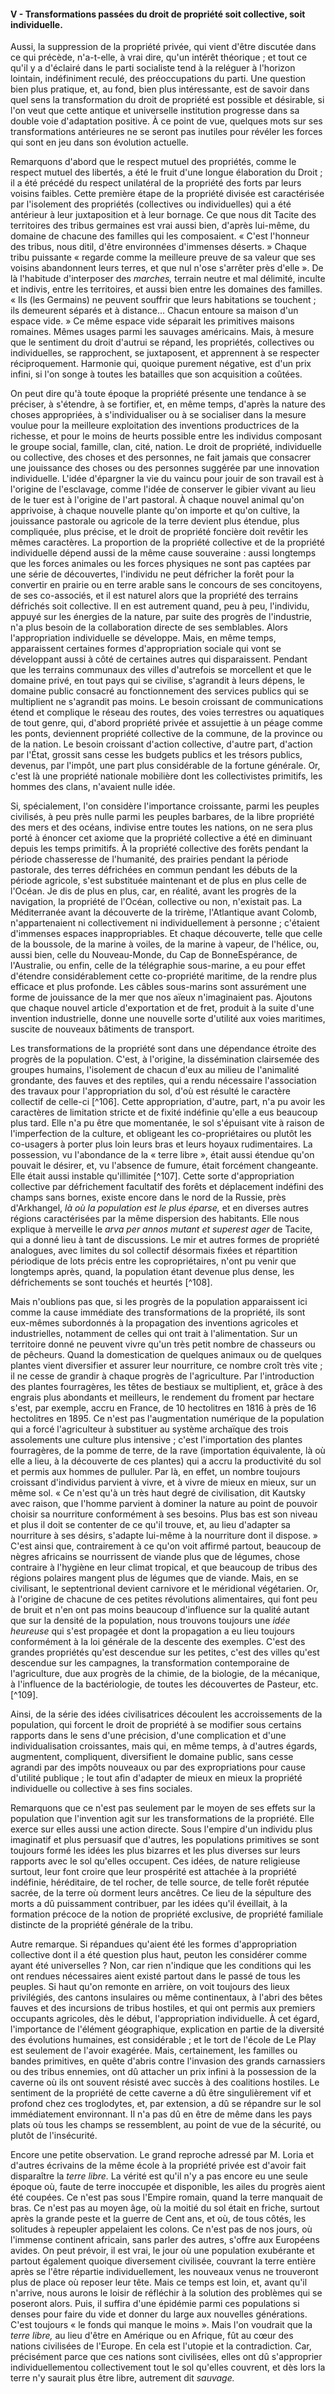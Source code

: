 #### V - Transformations passées du droit de propriété soit collective, soit individuelle.

Aussi, la suppression de la propriété privée, qui vient d'être discutée dans ce qui précède, n'a-t-elle, à vrai dire, qu'un intérêt théorique ; et tout ce qu'il y a d'éclairé dans le parti socialiste tend à la reléguer à l'horizon lointain, indéfiniment reculé, des préoccupations du parti. Une question bien plus pratique, et, au fond, bien plus intéressante, est de savoir dans quel sens la transformation du droit de propriété est possible et désirable, si l'on veut que cette antique et universelle institution progresse dans sa double voie d'adaptation positive. À ce point de vue, quelques mots sur ses transformations antérieures ne se seront pas inutiles pour révéler les forces qui sont en jeu dans son évolution actuelle.

Remarquons d'abord que le respect mutuel des propriétés, comme le respect mutuel des libertés, a été le fruit d'une longue élaboration du Droit ; il a été précédé du respect unilatéral de la propriété des forts par leurs voisins faibles. Cette première étape de la propriété divisée est caractérisée par l'isolement des propriétés (collectives ou individuelles) qui a été antérieur à leur juxtaposition et à leur bornage. Ce que nous dit Tacite des territoires des tribus germaines est vrai aussi bien, d'après lui-même, du domaine de chacune des familles qui les composaient. « C'est l'honneur des tribus, nous ditil, d'être environnées d'immenses déserts. » Chaque tribu puissante « regarde comme la meilleure preuve de sa valeur que ses voisins abandonnent leurs terres, et que nul n'ose s'arrêter près d'elle ». De là l'habitude d'interposer des _marches,_ terrain neutre et mal délimité, inculte et indivis, entre les territoires, et aussi bien entre les domaines des familles. « Ils (les Germains) ne peuvent souffrir que leurs habitations se touchent ; ils demeurent séparés et à distance… Chacun entoure sa maison d'un espace vide. » Ce même espace vide séparait les primitives maisons romaines. Mêmes usages parmi les sauvages américains. Mais, à mesure que le sentiment du droit d'autrui se répand, les propriétés, collectives ou individuelles, se rapprochent, se juxtaposent, et apprennent à se respecter réciproquement. Harmonie qui, quoique purement négative, est d'un prix infini, si l'on songe à toutes les batailles que son acquisition a coûtées.

On peut dire qu'à toute époque la propriété présente une tendance à se préciser, à s'étendre, à se fortifier, et, en même temps, d'après la nature des choses appropriées, à s'individualiser ou à se socialiser dans la mesure voulue pour la meilleure exploitation des inventions productrices de la richesse, et pour le moins de heurts possible entre les individus composant le groupe social, famille, clan, cité, nation. Le droit de propriété, individuelle ou collective, des choses et des personnes, ne fait jamais que consacrer une jouissance des choses ou des personnes suggérée par une innovation individuelle. L'idée d'épargner la vie du vaincu pour jouir de son travail est à l'origine de l'esclavage, comme l'idée de conserver le gibier vivant au lieu de le tuer est à l'origine de l'art pastoral. À chaque nouvel animal qu'on apprivoise, à chaque nouvelle plante qu'on importe et qu'on cultive, la jouissance pastorale ou agricole de la terre devient plus étendue, plus compliquée, plus précise, et le droit de propriété foncière doit revêtir les mêmes caractères. La proportion de la propriété collective et de la propriété individuelle dépend aussi de la même cause souveraine : aussi longtemps que les forces animales ou les forces physiques ne sont pas captées par une série de découvertes, l'individu ne peut défricher la forêt pour la convertir en prairie ou en terre arable sans le concours de ses concitoyens, de ses co-associés, et il est naturel alors que la propriété des terrains défrichés soit collective. Il en est autrement quand, peu à peu, l'individu, appuyé sur les énergies de la nature, par suite des progrès de l'industrie, n'a plus besoin de la collaboration directe de ses semblables. Alors l'appropriation individuelle se développe. Mais, en même temps, apparaissent certaines formes d'appropriation sociale qui vont se développant aussi à côté de certaines autres qui disparaissent. Pendant que les terrains communaux des villes d'autrefois se morcellent et que le domaine privé, en tout pays qui se civilise, s'agrandit à leurs dépens, le domaine public consacré au fonctionnement des services publics qui se multiplient ne s'agrandit pas moins. Le besoin croissant de communications étend et complique le réseau des routes, des voies terrestres ou aquatiques de tout genre, qui, d'abord propriété privée et assujettie à un péage comme les ponts, deviennent propriété collective de la commune, de la province ou de la nation. Le besoin croissant d'action collective, d'autre part, d'action par l'État, grossit sans cesse les budgets publics et les trésors publics, devenus, par l'impôt, une part plus considérable de la fortune générale. Or, c'est là une propriété nationale mobilière dont les collectivistes primitifs, les hommes des clans, n'avaient nulle idée.

Si, spécialement, l'on considère l'importance croissante, parmi les peuples civilisés, à peu près nulle parmi les peuples barbares, de la libre propriété des mers et des océans, indivise entre toutes les nations, on ne sera plus porté à énoncer cet axiome que la propriété collective a été en diminuant depuis les temps primitifs. À la propriété collective des forêts pendant la période chasseresse de l'humanité, des prairies pendant la période pastorale, des terres défrichées en commun pendant les débuts de la période agricole, s'est substituée maintenant et de plus en plus celle de l'Océan. Je dis de plus en plus, car, en réalité, avant les progrès de la navigation, la propriété de l'Océan, collective ou non, n'existait pas. La Méditerranée avant la découverte de la trirème, l'Atlantique avant Colomb, n'appartenaient ni collectivement ni individuellement à personne ; c'étaient d'immenses espaces inappropriables. Et chaque découverte, telle que celle de la boussole, de la marine à voiles, de la marine à vapeur, de l'hélice, ou, aussi bien, celle du Nouveau-Monde, du Cap de BonneEspérance, de l'Australie, ou enfin, celle de la télégraphie sous-marine, a eu pour effet d'étendre considérablement cette co-propriété maritime, de la rendre plus efficace et plus profonde. Les câbles sous-marins sont assurément une forme de jouissance de la mer que nos aïeux n'imaginaient pas. Ajoutons que chaque nouvel article d'exportation et de fret, produit à la suite d'une invention industrielle, donne une nouvelle sorte d'utilité aux voies maritimes, suscite de nouveaux bâtiments de transport.

Les transformations de la propriété sont dans une dépendance étroite des progrès de la population. C'est, à l'origine, la dissémination clairsemée des groupes humains, l'isolement de chacun d'eux au milieu de l'animalité grondante, des fauves et des reptiles, qui a rendu nécessaire l'association des travaux pour l'appropriation du sol, d'où est résulté le caractère collectif de celle-ci [^106]. Cette appropriation, d'autre, part, n'a pu avoir les caractères de limitation stricte et de fixité indéfinie qu'elle a eus beaucoup plus tard. Elle n'a pu être que momentanée, le sol s'épuisant vite à raison de l'imperfection de la culture, et obligeant les co-propriétaires ou plutôt les co-usagers à porter plus loin leurs bras et leurs hoyaux rudimentaires. La possession, vu l'abondance de la « terre libre », était aussi étendue qu'on pouvait le désirer, et, vu l'absence de fumure, était forcément changeante. Elle était aussi instable qu'illimitée [^107]. Cette sorte d'appropriation collective par défrichement facultatif des forêts et déplacement indéfini des champs sans bornes, existe encore dans le nord de la Russie, près d'Arkhangel, _là où la population est le plus éparse,_ et en diverses autres régions caractérisées par la même dispersion des habitants. Elle nous explique à merveille le _arva per annos mutant et superest ager_ de Tacite, qui a donné lieu à tant de discussions. Le mir et autres formes de propriété analogues, avec limites du sol collectif désormais fixées et répartition périodique de lots précis entre les copropriétaires, n'ont pu venir que longtemps après, quand, la population étant devenue plus dense, les défrichements se sont touchés et heurtés [^108].

Mais n'oublions pas que, si les progrès de la population apparaissent ici comme la cause immédiate des transformations de la propriété, ils sont eux-mêmes subordonnés à la propagation des inventions agricoles et industrielles, notamment de celles qui ont trait à l'alimentation. Sur un territoire donné ne peuvent vivre qu'un très petit nombre de chasseurs ou de pêcheurs. Quand la domestication de quelques animaux ou de quelques plantes vient diversifier et assurer leur nourriture, ce nombre croît très vite ; il ne cesse de grandir à chaque progrès de l'agriculture. Par l'introduction des plantes fourragères, les têtes de bestiaux se multiplient, et, grâce à des engrais plus abondants et meilleurs, le rendement du froment par hectare s'est, par exemple, accru en France, de 10 hectolitres en 1816 à près de 16 hectolitres en 1895\. Ce n'est pas l'augmentation numérique de la population qui a forcé l'agriculteur à substituer au système archaïque des trois assolements une culture plus intensive ; c'est l'importation des plantes fourragères, de la pomme de terre, de la rave (importation équivalente, là où elle a lieu, à la découverte de ces plantes) qui a accru la productivité du sol et permis aux hommes de pulluler. Par là, en effet, un nombre toujours croissant d'individus parvient à vivre, et à vivre de mieux en mieux, sur un même sol. « Ce n'est qu'à un très haut degré de civilisation, dit Kautsky avec raison, que l'homme parvient à dominer la nature au point de pouvoir choisir sa nourriture conformément à ses besoins. Plus bas est son niveau et plus il doit se contenter de ce qu'il trouve, et, au lieu d'adapter sa nourriture à ses désirs, s'adapte lui-même à la nourriture dont il dispose. » C'est ainsi que, contrairement à ce qu'on voit affirmé partout, beaucoup de nègres africains se nourrissent de viande plus que de légumes, chose contraire à l'hygiène en leur climat tropical, et que beaucoup de tribus des régions polaires mangent plus de légumes que de viande. Mais, en se civilisant, le septentrional devient carnivore et le méridional végétarien. Or, à l'origine de chacune de ces petites révolutions alimentaires, qui font peu de bruit et n'en ont pas moins beaucoup d'influence sur la qualité autant que sur la densité de la population, nous trouvons toujours une _idée heureuse_ qui s'est propagée et dont la propagation a eu lieu toujours conformément à la loi générale de la descente des exemples. C'est des grandes propriétés qu'est descendue sur les petites, c'est des villes qu'est descendue sur les campagnes, la transformation contemporaine de l'agriculture, due aux progrès de la chimie, de la biologie, de la mécanique, à l'influence de la bactériologie, de toutes les découvertes de Pasteur, etc. [^109].

Ainsi, de la série des idées civilisatrices découlent les accroissements de la population, qui forcent le droit de propriété à se modifier sous certains rapports dans le sens d'une précision, d'une complication et d'une individualisation croissantes, mais qui, en même temps, à d'autres égards, augmentent, compliquent, diversifient le domaine public, sans cesse agrandi par des impôts nouveaux ou par des expropriations pour cause d'utilité publique ; le tout afin d'adapter de mieux en mieux la propriété individuelle ou collective à ses fins sociales.

Remarquons que ce n'est pas seulement par le moyen de ses effets sur la population que l'invention agit sur les transformations de la propriété. Elle exerce sur elles aussi une action directe. Sous l'empire d'un individu plus imaginatif et plus persuasif que d'autres, les populations primitives se sont toujours formé les idées les plus bizarres et les plus diverses sur leurs rapports avec le sol qu'elles occupent. Ces idées, de nature religieuse surtout, leur font croire que leur prospérité est attachée à la propriété indéfinie, héréditaire, de tel rocher, de telle source, de telle forêt réputée sacrée, de la terre où dorment leurs ancêtres. Ce lieu de la sépulture des morts a dû puissamment contribuer, par les idées qu'il éveillait, à la formation précoce de la notion de propriété exclusive, de propriété familiale distincte de la propriété générale de la tribu.

Autre remarque. Si répandues qu'aient été les formes d'appropriation collective dont il a été question plus haut, peuton les considérer comme ayant été universelles ? Non, car rien n'indique que les conditions qui les ont rendues nécessaires aient existé partout dans le passé de tous les peuples. Si haut qu'on remonte en arrière, on voit toujours des lieux privilégiés, des cantons insulaires ou même continentaux, à l'abri des bêtes fauves et des incursions de tribus hostiles, et qui ont permis aux premiers occupants agricoles, dès le début, l'appropriation individuelle. À cet égard, l'importance de l'élément géographique, explication en partie de la diversité des évolutions humaines, est considérable ; et le tort de l'école de Le Play est seulement de l'avoir exagérée. Mais, certainement, les familles ou bandes primitives, en quête d'abris contre l'invasion des grands carnassiers ou des tribus ennemies, ont dû attacher un prix infini à la possession de la caverne où ils ont souvent résisté avec succès à des coalitions hostiles. Le sentiment de la propriété de cette caverne a dû être singulièrement vif et profond chez ces troglodytes, et, par extension, a dû se répandre sur le sol immédiatement environnant. Il n'a pas dû en être de même dans les pays plats où tous les champs se ressemblent, au point de vue de la sécurité, ou plutôt de l'insécurité.

Encore une petite observation. Le grand reproche adressé par M. Loria et d'autres écrivains de la même école à la propriété privée est d'avoir fait disparaître la _terre libre._ La vérité est qu'il n'y a pas encore eu une seule époque où, faute de terre inoccupée et disponible, les ailes du progrès aient été coupées. Ce n'est pas sous l'Empire romain, quand la terre manquait de bras. Ce n'est pas au moyen âge, où la moitié du sol était en friche, surtout après la grande peste et la guerre de Cent ans, et où, de tous côtés, les solitudes à repeupler appelaient les colons. Ce n'est pas de nos jours, où l'immense continent africain, sans parler des autres, s'offre aux Européens avides. On peut prévoir, il est vrai, le jour où une population exubérante et partout également quoique diversement civilisée, couvrant la terre entière après se l'être répartie individuellement, les nouveaux venus ne trouveront plus de place où reposer leur tête. Mais ce temps est loin, et, avant qu'il n'arrive, nous aurons le loisir de réfléchir à la solution des problèmes qui se poseront alors. Puis, il suffira d'une épidémie parmi ces populations si denses pour faire du vide et donner du large aux nouvelles générations. C'est toujours « le fonds qui manque le moins ». Mais l'on voudrait que la _terre libre,_ au lieu d'être en Amérique ou en Afrique, fût au cœur des nations civilisées de l'Europe. En cela est l'utopie et la contradiction. Car, précisément parce que ces nations sont civilisées, elles ont dû s'approprier individuellementou collectivement tout le sol qu'elles couvrent, et dès lors la terre n'y saurait plus être libre, autrement dit _sauvage._

